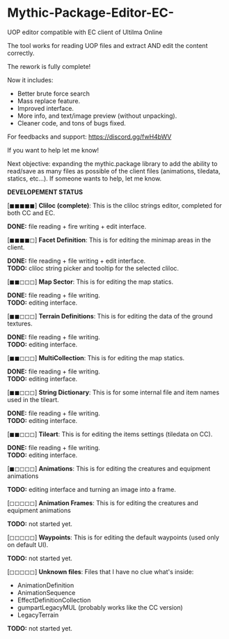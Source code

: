 # Mythic-Package-Editor-EC-
UOP editor compatible with EC client of Ultilma Online

The tool works for reading UOP files and extract AND edit the content correctly.

The rework is fully complete!

Now it includes:
- Better brute force search
- Mass replace feature.
- Improved interface.
- More info, and text/image preview (without unpacking).
- Cleaner code, and tons of bugs fixed.

For feedbacks and support: https://discord.gg/fwH4bWV

If you want to help let me know!


Next objective: expanding the mythic.package library to add the ability to read/save as many files as possible of the client files (animations, tiledata, statics, etc...). If someone wants to help, let me know.

<b>DEVELOPEMENT STATUS</b>

[◼◼◼◼◼] <b>Cliloc (complete)</b>:
This is the cliloc strings editor, completed for both CC and EC.

<b>DONE:</b> file reading + fire writing + edit interface. 

[◼◼◼◼◻] <b>Facet Definition</b>: 
This is for editing the minimap areas in the client.

<b>DONE:</b> file reading + file writing + edit interface.<br>
<b>TODO:</b> cliloc string picker and tooltip for the selected cliloc.

[◼◼◻◻◻] <b>Map Sector</b>:
This is for editing the map statics.

<b>DONE:</b> file reading + file writing. <br>
<b>TODO:</b> editing interface.

[◼◼◻◻◻] <b>Terrain Definitions</b>:
This is for editing the data of the ground textures.

<b>DONE:</b> file reading + file writing. <br>
<b>TODO:</b> editing interface.

[◼◼◻◻◻] <b>MultiCollection</b>:
This is for editing the map statics.

<b>DONE:</b> file reading + file writing. <br>
<b>TODO:</b> editing interface.

[◼◼◻◻◻] <b>String Dictionary</b>:
This is for some internal file and item names used in the tileart.

<b>DONE:</b> file reading + file writing. <br>
<b>TODO:</b> editing interface.

[◼◼◻◻◻] <b>Tileart</b>:
This is for editing the items settings (tiledata on CC).

<b>DONE:</b> file reading + file writing. <br>
<b>TODO:</b> editing interface.

[◼◻◻◻◻] <b>Animations</b>:
This is for editing the creatures and equipment animations

<b>TODO:</b> editing interface and turning an image into a frame.

[◻◻◻◻◻] <b>Animation Frames</b>:
This is for editing the creatures and equipment animations

<b>TODO:</b> not started yet.

[◻◻◻◻◻] <b>Waypoints</b>:
This is for editing the default waypoints (used only on default UI).

<b>TODO:</b> not started yet.

[◻◻◻◻◻] <b>Unknown files</b>:
Files that I have no clue what's inside:
- AnimationDefinition
- AnimationSequence
- EffectDefinitionCollection
- gumpartLegacyMUL (probably works like the CC version)
- LegacyTerrain

<b>TODO:</b> not started yet.

